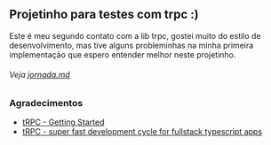 ## Projetinho para testes com trpc :)
Este é meu segundo contato com a lib trpc, gostei muito do estilo de desenvolvimento, mas tive alguns probleminhas na minha primeira implementação que espero entender melhor neste projetinho.

###### Veja [jornada.md](./jornada.md)

### Agradecimentos
- [tRPC - Getting Started](https://trpc.io/docs/getting-started)
- [tRPC - super fast development cycle for fullstack typescript apps](https://preciselab.io/trpc/)